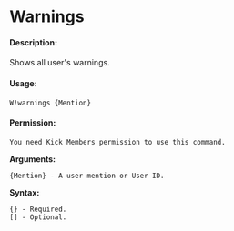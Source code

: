 # Warnings

#### Description:

Shows all user's warnings.

#### Usage:

```
W!warnings {Mention}
```

#### Permission:

```
You need Kick Members permission to use this command.
```

**Arguments:**

```
{Mention} - A user mention or User ID.
```

**Syntax:**

```
{} - Required.
[] - Optional.
```
